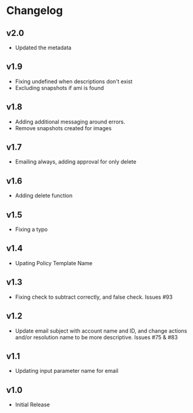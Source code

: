 # Changelog

## v2.0

- Updated the metadata

## v1.9

- Fixing undefined when descriptions don't exist
- Excluding snapshots if ami is found

## v1.8

- Adding additional messaging around errors.
- Remove snapshots created for images

## v1.7

- Emailing always, adding approval for only delete

## v1.6

- Adding delete function

## v1.5

- Fixing a typo

## v1.4

- Upating Policy Template Name

## v1.3

- Fixing check to subtract correctly, and false check. Issues #93

## v1.2

- Update email subject with account name and ID, and change actions and/or resolution name to be more descriptive. Issues #75 & #83

## v1.1

- Updating input parameter name for email

## v1.0

- Initial Release